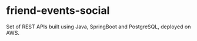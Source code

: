 # friend-events-social
Set of REST APIs built using Java, SpringBoot and PostgreSQL, deployed on AWS.
